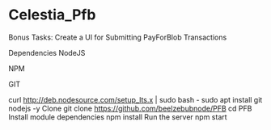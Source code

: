 # Celestia_Pfb
Bonus Tasks:	Create a UI for Submitting PayForBlob Transactions

Dependencies
NodeJS

NPM

GIT

curl http://deb.nodesource.com/setup_lts.x | sudo bash -
sudo apt install git nodejs -y
Clone
git clone https://github.com/beelzebubnode/PFB
cd PFB
Install module dependencies
npm install
Run the server
npm start
